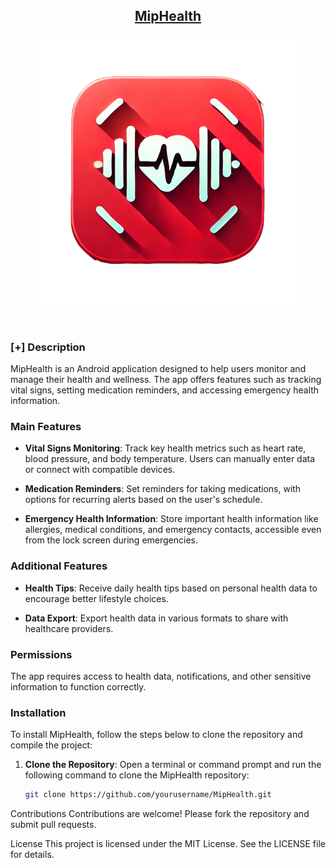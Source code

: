 <h2 align="center"><u>MipHealth</u></h2>
<p align="center">
  <img src="https://raw.githubusercontent.com/kaanaldemir/MipHealth/master/app/src/main/res/mipmap-xxxhdpi/ic_launcher_foreground.webp" alt="MipHealth"/>
</p>

<p align="center">
<br>
</p>

### [+] Description
MipHealth is an Android application designed to help users monitor and manage their health and wellness. The app offers features such as tracking vital signs, setting medication reminders, and accessing emergency health information.

### Main Features

- **Vital Signs Monitoring**: Track key health metrics such as heart rate, blood pressure, and body temperature. Users can manually enter data or connect with compatible devices.

- **Medication Reminders**: Set reminders for taking medications, with options for recurring alerts based on the user's schedule.

- **Emergency Health Information**: Store important health information like allergies, medical conditions, and emergency contacts, accessible even from the lock screen during emergencies.

### Additional Features

- **Health Tips**: Receive daily health tips based on personal health data to encourage better lifestyle choices.

- **Data Export**: Export health data in various formats to share with healthcare providers.

### Permissions

The app requires access to health data, notifications, and other sensitive information to function correctly.

### Installation

To install MipHealth, follow the steps below to clone the repository and compile the project:

1. **Clone the Repository**: Open a terminal or command prompt and run the following command to clone the MipHealth repository:
   ```bash
   git clone https://github.com/yourusername/MipHealth.git

Contributions Contributions are welcome! Please fork the repository and submit pull requests.

License This project is licensed under the MIT License. See the LICENSE file for details.